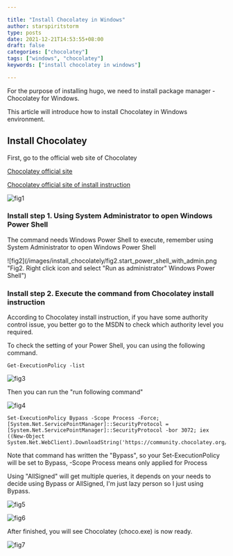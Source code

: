 ```yaml
---

title: "Install Chocolatey in Windows"
author: starspiritstorm
type: posts
date: 2021-12-21T14:53:55+08:00
draft: false
categories: ["chocolatey"]
tags: ["windows", "chocolatey"]
keywords: ["install chocolatey in windows"]

---
```



For the purpose of installing hugo, we need to install package manager - Chocolatey for Windows.

This article will introduce how to install Chocolatey in Windows environment.


<!--more-->


## Install Chocolatey


First, go to the official web site of Chocolatey

[Chocolatey official site](https://chocolatey.org/)

[Chocolatey official site of install instruction](https://chocolatey.org/install)


![fig1](/images/install_chocolately/fig1.Instruction_of_install_chocolately.png "Fig1. Official web site of Chocolatey install instruction")


### Install step 1. Using System Administrator to open Windows Power Shell 

The command needs Windows Power Shell to execute, remember using System Administrator to open Windows Power Shell


![fig2](/images/install_chocolately/fig2.start_power_shell_with_admin.png "Fig2. Right click icon and select "Run as administrator" Windows Power Shell")


### Install step 2. Execute the command from Chocolatey install instruction

According to Chocolatey install instruction, if you have some authority control issue, you better go to the MSDN to check which authority level you required.

To check the setting of your Power Shell, you can using the following command.

	Get-ExecutionPolicy -list


![fig3](/images/install_chocolately/fig3.check_ExecutionPolicy.png "Fig3. Check your ExecutionPolicy")


Then you can run the "run following command"

![fig4](/images/install_chocolately/fig4.run_following_command.png)

	Set-ExecutionPolicy Bypass -Scope Process -Force; [System.Net.ServicePointManager]::SecurityProtocol = [System.Net.ServicePointManager]::SecurityProtocol -bor 3072; iex ((New-Object System.Net.WebClient).DownloadString('https://community.chocolatey.org/install.ps1'))


Note that command has written the "Bypass", so your Set-ExecutionPolicy will be set to Bypass, -Scope Process means only applied for Process

Using "AllSigned" will get multiple queries, it depends on your needs to decide using Bypass or AllSigned, I'm just lazy person so I just using Bypass.


![fig5](/images/install_chocolately/fig5.Bypass.png "Fig5. Bypass")

![fig6](/images/install_chocolately/fig6.AllSigned.png "Fig6. AllSigned")


After finished, you will see Chocolatey (choco.exe) is now ready.

![fig7](/images/install_chocolately/fig7.Chocolately_ready.png)



